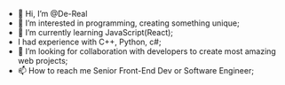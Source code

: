 - 👋 Hi, I’m @De-Real
- 👀 I’m interested in programming, creating something unique;
- 🌱 I’m currently learning JavaScript(React);
- I had experience with C++, Python, c#;
- 💞️ I’m looking for collaboration with developers to create most amazing web projects;
- 📫 How to reach me Senior Front-End Dev or Software Engineer;

<!---
De-Real/De-Real is a ✨ special ✨ repository because its `README.md` (this file) appears on your GitHub profile.
You can click the Preview link to take a look at your changes.
--->
